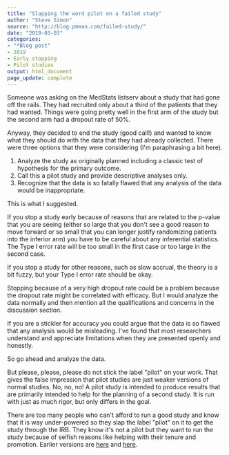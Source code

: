 ```yaml
---
title: "Slapping the word pilot on a failed study"
author: "Steve Simon"
source: "http://blog.pmean.com/failed-study/"
date: "2019-03-03"
categories:
- "*Blog post"
- 2019
- Early stopping
- Pilot studies
output: html_document
page_update: complete
---
```


Someone was asking on the MedStats listserv about a study that had gone off the rails. They had recruited only about a third of the patients that they had wanted. Things were going pretty well in the first arm of the study but the second arm had a dropout rate of 50%.

Anyway, they decided to end the study (good call!) and wanted to know what they should do with the data that they had already collected. There were three options that they were considering (I'm paraphrasing a bit here).

1.  Analyze the study as originally planned including a classic test of hypothesis for the primary outcome.
2.  Call this a pilot study and provide descriptive analyses only.
3.  Recognize that the data is so fatally flawed that any analysis of the data would be inappropriate.

This is what I suggested.

<!---More--->

If you stop a study early because of reasons that are related to the p-value that you are seeing (either so large that you don't see a good reason to move forward or so small that you can longer justify randomizing patients into the inferior arm) you have to be careful about any inferential statistics. The Type I error rate will be too small in the first case or too large in the second case.

If you stop a study for other reasons,  such as slow accrual, the theory is a bit fuzzy, but your Type I error rate should be okay.

Stopping because of a very high dropout rate could be a problem because the dropout rate might be correlated with efficacy. But I would analyze the data normally and then mention all the qualifications and concerns in the discussion section.

If you are a stickler for accuracy you could argue that the data is so flawed that any analysis would be misleading. I've found that most researchers understand and appreciate limitations when they are presented openly and honestly.

So go ahead and analyze the data.

But please, please, please do not stick the label "pilot" on your work. That gives the false impression that pilot studies are just weaker versions of normal studies. No, no, no! A pilot study is intended to produce results that are primarily intended to help for the planning of a second study. It is run with just as much rigor, but only differs in
the goal.

There are too many people who can't afford to run a good study and know that it is way under-powered so they slap the label "pilot" on it to get the study through the IRB. They know it's not a pilot but they want to run the study because of selfish reasons like helping with their tenure and promotion.
Earlier versions are [here][sim1] and [here][sim2].
 
[sim1]: http://blog.pmean.com/failed-study/
[sim2]: http://new.pmean.com/failed-study/
 

